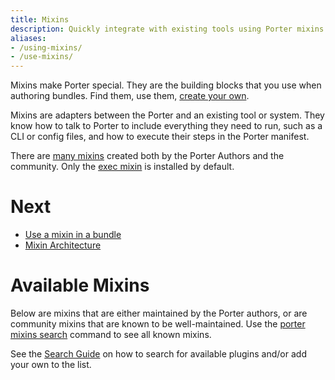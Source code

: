 ```yaml
---
title: Mixins
description: Quickly integrate with existing tools using Porter mixins
aliases:
- /using-mixins/
- /use-mixins/
---
```


Mixins make Porter special. They are the building blocks that you use when authoring bundles. Find them, use them, [create your own](/mixin-dev-guide/).

Mixins are adapters between the Porter and an existing tool or system. They know how to talk to Porter to include everything
they need to run, such as a CLI or config files, and how to execute their steps in the Porter manifest.

There are [many mixins](/mixins/) created both by the Porter Authors and the community.
Only the [exec mixin](/mixins/exec/) is installed by default.


# Next

* [Use a mixin in a bundle](/author-bundles/#mixins)
* [Mixin Architecture](/mixin-dev-guide/architecture/)

# Available Mixins

Below are mixins that are either maintained by the Porter authors, or are community mixins that are known to be well-maintained.
Use the [porter mixins search](/cli/porter_mixins_search) command to see all known mixins.

See the [Search Guide][search-guide] on how to search for available plugins and/or
add your own to the list.

[search-guide]: /package-search/
